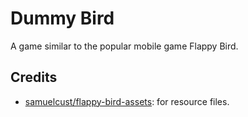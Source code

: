 # Dummy Bird
A game similar to the popular mobile game Flappy Bird.

## Credits
- [samuelcust/flappy-bird-assets](https://github.com/samuelcust/flappy-bird-assets.git): for resource files.
